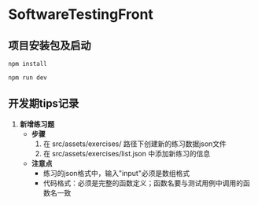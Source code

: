 # SoftwareTestingFront

## 项目安装包及启动

```
npm install
```
```
npm run dev
```

## 开发期tips记录
1. **新增练习题**
    - **步骤**
        1. 在 src/assets/exercises/ 路径下创建新的练习数据json文件
        2. 在 src/assets/exercises/list.json 中添加新练习的信息
    - **注意点**
        - 练习的json格式中，输入"input"必须是数组格式
        - 代码格式：必须是完整的函数定义；函数名要与测试用例中调用的函数名一致
